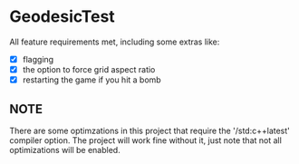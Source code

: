 # GeodesicTest

All feature requirements met, including some extras like:
- [x] flagging
- [x] the option to force grid aspect ratio
- [x] restarting the game if you hit a bomb

## NOTE
There are some optimzations in this project that require the '/std:c++latest' compiler option.
The project will work fine without it, just note that not all optimizations will be enabled.

